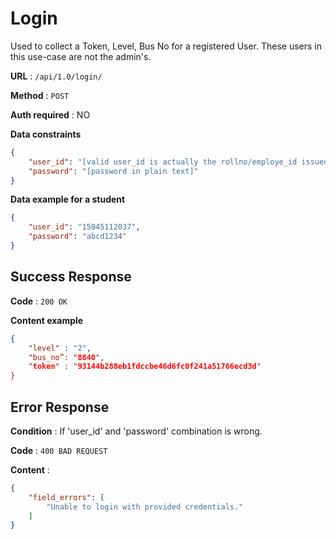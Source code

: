 # Login

Used to collect a Token, Level, Bus No for a registered User.
These users in this use-case are not the admin's.

**URL** : `/api/1.0/login/`

**Method** : `POST`

**Auth required** : NO

**Data constraints**

```json
{
    "user_id": "[valid user_id is actually the rollno/employe_id issued by the the university]",
    "password": "[password in plain text]"
}
```

**Data example for a student**

```json
{
    "user_id": "15045112037",
    "password": "abcd1234"
}
```

## Success Response

**Code** : `200 OK`

**Content example**

```json
{	
	"level" : "2",
	"bus_no”: "8840",
    "token" : "93144b288eb1fdccbe46d6fc0f241a51766ecd3d"
}
```

## Error Response

**Condition** : If 'user_id' and 'password' combination is wrong.

**Code** : `400 BAD REQUEST`

**Content** :

```json
{
    "field_errors": [
        "Unable to login with provided credentials."
    ]
}

